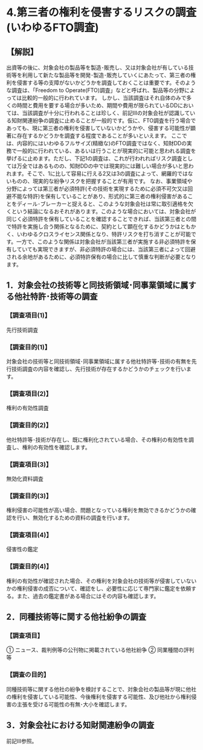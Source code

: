 # 4.第三者の権利を侵害するリスクの調査(いわゆるFTO調査)

## 【解説】

出資等の後に、対象会社の製品等を製造･販売し、又は対象会社が有している技術等を利用して新たな製品等を開発･製造･販売していくにあたって、第三者の権利を侵害する等の支障がないかどうかを調査しておくことは重要です。そのような調査は、「Freedom
to Operate(FTO)調査」などと呼ばれ、製品等の分野によっては比較的一般的に行われています。
しかし、当該調査はそれ自体のみで多くの時間と費用を要する場合が多いため、期間や費用が限られているDDにおいては、当該調査が十分に行われることは珍しく、前記Ⅲの対象会社が認識している知財関連紛争の調査に止めることが一般的です。仮に、FTO調査を行う場合であっても、現に第三者の権利を侵害していないかどうかや、侵害する可能性が顕著に存在するかどうかを調査する程度であることが多いといえます。
ここでは、内容的にはいわゆるフルサイズ(精緻な)のFTO調査ではなく、知財DDの実務で一般的に行われている、あるいは行うことが現実的に可能と思われる調査を挙げるに止めます。ただし、下記1の調査は、これが行われればリスク調査としては万全ではあるものの、知財DDの中では現実的には難しい場合が多いと思われます。そこで、1に比して容易に行える2又は3の調査によって、網羅的ではないものの、現実的な紛争リスクを把握することが有用です。
なお、事業領域や分野によっては第三者が必須特許(その技術を実現するために必須不可欠又は回避不能な特許)を保有していることがあり、形式的に第三者の権利侵害があることをディール･ブレーカーと捉えると、このような対象会社は常に取引適格を欠くという結論になるおそれがあります。このような場合においては、対象会社が同じく必須特許を保有していることを確認することできれば、当該第三者との間で特許を実施し合う関係となるために、契約として顕在化するかどうかはともかく、いわゆるクロスライセンス関係となり、特許リスクを打ち消すことが可能です。一方で、このような関係は対象会社が当該第三者が実施する非必須特許を保有していても実現できますが、非必須特許の場合には、当該第三者によって回避される余地があるために、必須特許保有の場合に比して慎重な判断が必要となります。

## 1．対象会社の技術等と同技術領域･同事業領域に属する他社特許･技術等の調査

### 【調査項目(1)】

先行技術調査

### 【調査目的(1)】

対象会社の技術等と同技術領域･同事業領域に属する他社特許等･技術の有無を先行技術調査の内容を確認し、先行技術が存在するかどうかのチェックを行います。

### 【調査項目(2)】

権利の有効性調査

### 【調査目的(2)】

他社特許等･技術が存在し、既に権利化されている場合、その権利の有効性を調査し、権利の有効性を確認します。

### 【調査項目(3)】

無効化資料調査

### 【調査目的(3)】

権利侵害の可能性が高い場合、問題となっている権利を無効できるかどうかの確認を行い、無効化するための資料の調査を行います。

### 【調査項目(4)】

侵害性の鑑定

### 【調査目的(4)】

権利の有効性が確認された場合、その権利を対象会社の技術等が侵害していないかの権利侵害の成否について、確認をし、必要性に応じて専門家に鑑定を依頼する。また、過去の鑑定書がある場合にはその内容も確認します。

## 2．同種技術等に関する他社紛争の調査

### 【調査項目】

① ニュース、裁判例等の公刊物に掲載されている他社紛争 ② 同業種間の評判等

### 【調査の目的】

同種技術等に関する他社の紛争を検討することで、対象会社の製品等が現に他社の権利を侵害している可能性、今後権利を侵害する可能性、及び他社から権利侵害の主張を受ける可能性の有無･大小を確認します。

## 3．対象会社における知財関連紛争の調査

前記III参照。
